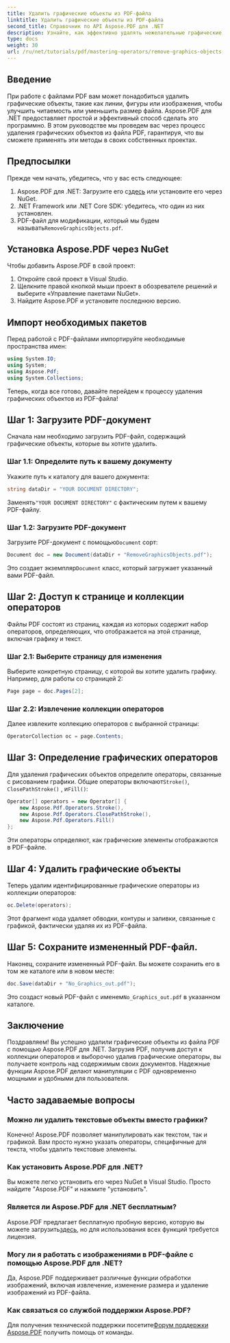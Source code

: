 ```yaml
---
title: Удалить графические объекты из PDF-файла
linktitle: Удалить графические объекты из PDF-файла
second_title: Справочник по API Aspose.PDF для .NET
description: Узнайте, как эффективно удалять нежелательные графические объекты из ваших PDF-файлов с помощью Aspose.PDF для .NET в этом подробном руководстве. Хотите ли вы улучшить читаемость документа или уменьшить размер файла.
type: docs
weight: 30
url: /ru/net/tutorials/pdf/mastering-operators/remove-graphics-objects-from-pdf-file/
---
```

## Введение

При работе с файлами PDF вам может понадобиться удалить графические объекты, такие как линии, фигуры или изображения, чтобы улучшить читаемость или уменьшить размер файла. Aspose.PDF для .NET предоставляет простой и эффективный способ сделать это программно. В этом руководстве мы проведем вас через процесс удаления графических объектов из файла PDF, гарантируя, что вы сможете применять эти методы в своих собственных проектах.

## Предпосылки

Прежде чем начать, убедитесь, что у вас есть следующее:

1.  Aspose.PDF для .NET: Загрузите его с[здесь](https://releases.aspose.com/pdf/net/) или установите его через NuGet.
2. .NET Framework или .NET Core SDK: убедитесь, что один из них установлен.
3.  PDF-файл для модификации, который мы будем называть`RemoveGraphicsObjects.pdf`.

## Установка Aspose.PDF через NuGet

Чтобы добавить Aspose.PDF в свой проект:

1. Откройте свой проект в Visual Studio.
2. Щелкните правой кнопкой мыши проект в обозревателе решений и выберите «Управление пакетами NuGet».
3. Найдите Aspose.PDF и установите последнюю версию.

## Импорт необходимых пакетов

Перед работой с PDF-файлами импортируйте необходимые пространства имен:

```csharp
using System.IO;
using System;
using Aspose.Pdf;
using System.Collections;
```

Теперь, когда все готово, давайте перейдем к процессу удаления графических объектов из PDF-файла!

## Шаг 1: Загрузите PDF-документ

Сначала нам необходимо загрузить PDF-файл, содержащий графические объекты, которые вы хотите удалить.

### Шаг 1.1: Определите путь к вашему документу

Укажите путь к каталогу для вашего документа:

```csharp
string dataDir = "YOUR DOCUMENT DIRECTORY";
```

 Заменять`"YOUR DOCUMENT DIRECTORY"` с фактическим путем к вашему PDF-файлу.

### Шаг 1.2: Загрузите PDF-документ

 Загрузите PDF-документ с помощью`Document` сорт:

```csharp
Document doc = new Document(dataDir + "RemoveGraphicsObjects.pdf");
```

 Это создает экземпляр`Document` класс, который загружает указанный вами PDF-файл.

## Шаг 2: Доступ к странице и коллекции операторов

Файлы PDF состоят из страниц, каждая из которых содержит набор операторов, определяющих, что отображается на этой странице, включая графику и текст.

### Шаг 2.1: Выберите страницу для изменения

Выберите конкретную страницу, с которой вы хотите удалить графику. Например, для работы со страницей 2:

```csharp
Page page = doc.Pages[2];
```

### Шаг 2.2: Извлечение коллекции операторов

Далее извлеките коллекцию операторов с выбранной страницы:

```csharp
OperatorCollection oc = page.Contents;
```

## Шаг 3: Определение графических операторов

 Для удаления графических объектов определите операторы, связанные с рисованием графики. Общие операторы включают`Stroke()`, `ClosePathStroke()` , и`Fill()`:

```csharp
Operator[] operators = new Operator[] {
    new Aspose.Pdf.Operators.Stroke(),
    new Aspose.Pdf.Operators.ClosePathStroke(),
    new Aspose.Pdf.Operators.Fill()
};
```

Эти операторы определяют, как графические элементы отображаются в PDF-файле.

## Шаг 4: Удалить графические объекты

Теперь удалим идентифицированные графические операторы из коллекции операторов:

```csharp
oc.Delete(operators);
```

Этот фрагмент кода удаляет обводки, контуры и заливки, связанные с графикой, фактически удаляя их из PDF-файла.

## Шаг 5: Сохраните измененный PDF-файл.

Наконец, сохраните измененный PDF-файл. Вы можете сохранить его в том же каталоге или в новом месте:

```csharp
doc.Save(dataDir + "No_Graphics_out.pdf");
```

 Это создаст новый PDF-файл с именем`No_Graphics_out.pdf` в указанном каталоге.

## Заключение

Поздравляем! Вы успешно удалили графические объекты из файла PDF с помощью Aspose.PDF для .NET. Загрузив PDF, получив доступ к коллекции операторов и выборочно удалив графические операторы, вы получаете контроль над содержимым своих документов. Надежные функции Aspose.PDF делают манипуляции с PDF одновременно мощными и удобными для пользователя.

## Часто задаваемые вопросы

### Можно ли удалить текстовые объекты вместо графики?

Конечно! Aspose.PDF позволяет манипулировать как текстом, так и графикой. Вам просто нужно указать операторы, специфичные для текста, чтобы удалить текстовые элементы.

### Как установить Aspose.PDF для .NET?

Вы можете легко установить его через NuGet в Visual Studio. Просто найдите "Aspose.PDF" и нажмите "установить".

### Является ли Aspose.PDF для .NET бесплатным?

 Aspose.PDF предлагает бесплатную пробную версию, которую вы можете загрузить[здесь](https://releases.aspose.com/), но для использования всех функций требуется лицензия.

### Могу ли я работать с изображениями в PDF-файле с помощью Aspose.PDF для .NET?

Да, Aspose.PDF поддерживает различные функции обработки изображений, включая извлечение, изменение размера и удаление изображений из PDF-файла.

### Как связаться со службой поддержки Aspose.PDF?

 Для получения технической поддержки посетите[Форум поддержки Aspose.PDF](https://forum.aspose.com/c/pdf/10) получить помощь от команды.
